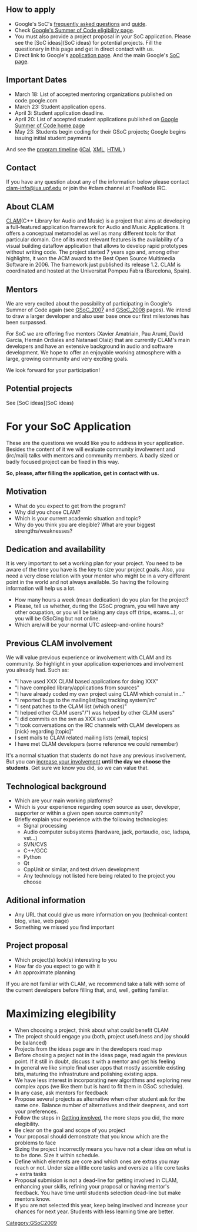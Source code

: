 How to apply
------------

-   Google's SoC's [frequently asked questions](http://socghop.appspot.com/document/show/program/google/gsoc2009/faqs) and [guide](http://socghop.appspot.com/document/show/program/google/gsoc2009/userguideuser).
-   Check [Google's Summer of Code eligibility page](http://code.google.com/intl/es-AR/opensource/gsoc/2009/faqs.html#0_1_eligibility_83343977761348_13148542340972003).
-   You must also provide a project proposal in your SoC application. Please see the [SoC ideas](SoC ideas) for potential projects. Fill the questionary in this page and get in direct contact with us.
-   Direct link to Google's [application page](http://groups.google.com/group/google-summer-of-code-announce/web/guide-to-the-gsoc-web-app-for-student-applicants). And the main Google's [SoC page](http://code.google.com/soc/).

Important Dates
---------------

-   March 18: List of accepted mentoring organizations published on code.google.com
-   March 23: Student application opens.
-   April 3: Student application deadline.
-   April 20: List of accepted student applications published on [Google Summer of Code home page](http://code.google.com/soc/2008/)
-   May 23: Students begin coding for their GSoC projects; Google begins issuing initial student payments

And see the [program timeline](http://code.google.com/intl/es-AR/opensource/gsoc/2009/faqs.html#0_1_timeline_5354032302481437_) ([iCal](http://www.google.com/calendar/ical/gsummerofcode%40gmail.com/public/basic.ics), [XML](http://www.google.com/calendar/feeds/gsummerofcode%40gmail.com/public/basic), [HTML](http://www.google.com/calendar/hosted/google.com/embed?src=gsummerofcode%40gmail.com&ctz=America/Los_Angeles) )

Contact
-------

If you have any question about any of the information below please contact clam-info@iua.upf.edu or join the \#clam channel at FreeNode IRC.

About CLAM
----------

[CLAM](http://www.clam.iua.upf.edu)(C++ Library for Audio and Music) is a project that aims at developing a full-featured application framework for Audio and Music Applications. It offers a conceptual metamodel as well as many different tools for that particular domain. One of its most relevant features is the availability of a visual building dataflow application that allows to develop rapid prototypes without writing code. The project started 7 years ago and, among other highlights, it won the ACM award to the Best Open Source Multimedia Software in 2006. The framework just published its release 1.2. CLAM is coordinated and hosted at the Universitat Pompeu Fabra (Barcelona, Spain).

Mentors
-------

We are very excited about the possibility of participating in Google's Summer of Code again (see [GSoC\_2007](GSoC_2007) and [GSoC\_2008](GSoC_2008) pages). We intend to draw a larger developer and also user base once our first milestones has been surpassed.

For SoC we are offering five mentors (Xavier Amatriain, Pau Arumi, David Garcia, Hernán Ordiales and Natanael Olaiz) that are currently CLAM's main developers and have an extensive background in audio and software development. We hope to offer an enjoyable working atmosphere with a large, growing community and very exciting goals.

We look forward for your participation!

Potential projects
------------------

See [SoC ideas](SoC ideas)

For your SoC Application
========================

These are the questions we would like you to address in your application. Besides the content of it we will evaluate community involvement and (irc/mail) talks with mentors and community members. A badly sized or badly focused project can be fixed in this way.

**So, please, after filling the application, get in contact with us.**

Motivation
----------

-   What do you expect to get from the program?
-   Why did you chose CLAM?
-   Which is your current academic situation and topic?
-   Why do you think you are elegible? What are your biggest strengths/weaknesses?

Dedication and availability
---------------------------

It is very important to set a working plan for your project. You need to be aware of the time you have is the key to size your project goals. Also, you need a very close relation with your mentor who might be in a very different point in the world and not always available. So having the following information will help us a lot.

-   How many hours a week (mean dedication) do you plan for the project?
-   Please, tell us whether, during the GSoC program, you will have any other ocupation, or you will be taking any days off (trips, exams...), or you will be GSoCing but not online.
-   Which are/will be your normal UTC asleep-and-online hours?

Previous CLAM involvement
-------------------------

We will value previous experience or involvement with CLAM and its community. So highlight in your application experiences and involvement you already had. Such as:

-   "I have used XXX CLAM based applications for doing XXX"
-   "I have compiled library/applications from sources"
-   "I have already coded my own project using CLAM which consist in..."
-   "I reported bugs to the mailinglist/bug tracking system/irc"
-   "I sent patches to the CLAM list (which ones)"
-   "I helped other CLAM users"/"I was helped by other CLAM users"
-   "I did commits on the svn as XXX svn user"
-   "I took conversations on the IRC channels with CLAM developers as [nick} regarding [topic]"
-   I sent mails to CLAM related mailing lists (email, topics)
-   I have met CLAM developers (some reference we could remember)

It's a normal situation that students do not have any previous involvement. But you can [increase your involvement](http://clam.iua.upf.edu/wikis/clam/index.php/Devel#Getting_involved) **until the day we choose the students**. Get sure we know you did, so we can value that.

Technological background
------------------------

-   Which are your main working platforms?
-   Which is your experience regarding open source as user, developer, supporter or within a given open source community?
-   Briefly explain your experience with the following technologies:
    -   Signal processing
    -   Audio computer subsystems (hardware, jack, portaudio, osc, ladspa, vst...)
    -   SVN/CVS
    -   C++/GCC
    -   Python
    -   Qt
    -   CppUnit or similar, and test driven development
    -   Any technology not listed here being related to the project you choose

Aditional information
---------------------

-   Any URL that could give us more information on you (technical-content blog, vitae, web page)
-   Something we missed you find important

Project proposal
----------------

-   Which project(s) look(s) interesting to you
-   How far do you expect to go with it
-   An approximate planning

If you are not familiar with CLAM, we recommend take a talk with some of the current developers before filling that, and, well, getting familiar.

Maximizing elegibility
======================

-   When choosing a project, think about what could benefit CLAM
-   The project should engage you (both, project usefulness and joy should be balanced)
-   Projects from the ideas page are in the developers road map
-   Before chosing a project not in the ideas page, read again the previous point. If it still in doubt, discuss it with a mentor and get his feeling
-   In general we like simple final user apps that mostly assemble existing bits, maturing the infrastruture and polishing existing apps.
-   We have less interest in incorporating new algorithms and exploring new complex apps (we like them but is hard to fit them in GSoC schedule).
-   In any case, ask mentors for feedback
-   Propose several projects as alternative when other student ask for the same one. Balance number of alternatives and their deepness, and sort your preferences.
-   Follow the steps in [Getting involved](Devel#Getting_involved), the more steps you did, the more elegibility.
-   Be clear on the goal and scope of you project
-   Your proposal should demonstrate that you know which are the problems to face
-   Sizing the project incorrectly means you have not a clear idea on what is to be done. Size it within schedule.
-   Define which elements are core and which ones are extras you may reach or not. Under size a little core tasks and oversize a litle core tasks + extra tasks
-   Proposal submision is not a dead-line for getting involved in CLAM, enhancing your skills, refining your proposal or having mentor's feedback. You have time until students selection dead-line but make mentors know.
-   If you are not selected this year, keep being involved and increase your chances for next year. Students with less learning time are better.

<Category:GSoC2009>
